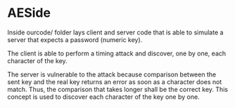 # AESide


Inside ourcode/ folder lays client and server code that is able to simulate a server that expects a password (numeric key).

The client is able to perform a timing attack and discover, one by one, each character of the key. 

The server is vulnerable to the attack because comparison between the sent key and the real key returns an error as soon as a character does not match. Thus, the comparison that takes longer shall be the correct key. This concept is used to discover each character of the key one by one.
